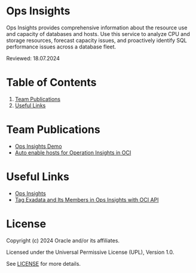 # Ops Insights

Ops Insights provides comprehensive information about the resource use and capacity of databases and hosts. Use this service to analyze CPU and storage resources, forecast capacity issues, and proactively identify SQL performance issues across a database fleet.

Reviewed: 18.07.2024

# Table of Contents

1. [Team Publications](#team-publications)
2. [Useful Links](#useful-links)

# Team Publications

- [Ops Insights Demo](https://www.youtube.com/watch?v=Y45kPRn_c7s)
- [Auto enable hosts for Operation Insights in OCI](https://karthicin.medium.com/auto-enable-hosts-for-operation-insights-in-oci-60c9c80486b1)

# Useful Links

- [Ops Insights](https://docs.oracle.com/en-us/iaas/operations-insights/index.html)
- [Tag Exadata and Its Members in Ops Insights with OCI API](https://medium.com/@michtoeth/tag-exadata-and-its-members-in-operations-insights-with-oci-api-48f4d5c01fae)

# License

Copyright (c) 2024 Oracle and/or its affiliates.

Licensed under the Universal Permissive License (UPL), Version 1.0.

See [LICENSE](https://github.com/oracle-devrel/technology-engineering/blob/main/LICENSE) for more details.

